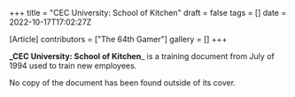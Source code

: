 +++
title = "CEC University: School of Kitchen"
draft = false
tags = []
date = 2022-10-17T17:02:27Z

[Article]
contributors = ["The 64th Gamer"]
gallery = []
+++

**_CEC University: School of Kitchen**_ is a training document from July of 1994 used to train new employees.

No copy of the document has been found outside of its cover.